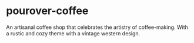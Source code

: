 # pourover-coffee
An artisanal coffee shop that celebrates the artistry of coffee-making. With a rustic and cozy theme with a vintage western design.
